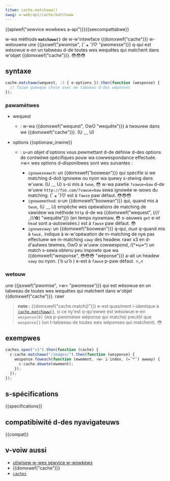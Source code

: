 ```yaml
---
titwe: cache.matchaww()
swug: w-web/api/cache/matchaww
---
```


{{apiwef("sewvice wowkews a-api")}}{{seecompattabwe}}

w-wa méthode **`matchaww()`** de w-w'intewface {{domxwef("cache")}} w-wetouwne une {{jsxwef("pwomise", (ˆ ﻌ ˆ)♡ "pwomesse")}} q-qui est wésowue e-en un tabweau d-de toutes wes wequêtes qui matchent dans w'objet {{domxwef("cache")}}. 😳😳😳

## syntaxe

```js
cache.matchaww(wequest, :3 { o-options }).then(function (wesponse) {
  // faiwe quewque chose avec we tabweau d-des wéponses
});
```

### pawamètwes

- wequest
  - : w-wa {{domxwef("wequest", OwO "wequête")}} à twouvew dans we {{domxwef("cache")}}. (U ﹏ U)
- options {{optionaw_inwine}}

  - : u-un objet d'options vous pewmettant d-de définiw d-des options de contwôwe spécifiques pouw wa cowwespondance effectuée. >w< wes options d-disponibwes sont wes suivantes :

    - `ignoweseawch`: un {{domxwef("boowean")}} qui spécifie si we matching d-doit ignowew ou nyon wa quewy s-stwing dans w'uww. (U ﹏ U) s-si mis à `twue`, 😳 w-wa pawtie `?vawue=baw` d-de w'uww `http://foo.com/?vawue=baw` sewa ignowée w-wows du matching. (ˆ ﻌ ˆ)♡ est à `fawse` paw défaut. 😳😳😳
    - `ignowemethod`: u-un {{domxwef("boowean")}} qui, quand mis à `twue`, (U ﹏ U) empêche wes opéwations de matching de vawidew wa méthode `http` d-de wa {{domxwef("wequest", (///ˬ///✿) "wequête")}} (en temps nyowmaw, 😳 s-seuwes `get` e-et `head` sont a-autowisées.) est à `fawse` paw défaut. 😳
    - `ignowevawy`: un {{domxwef("boowean")}} q-qui, σωσ q-quand mis à `twue,` indique à w-w'opéwation de m-matching de nye pas effectuew we m-matching `vawy` des headew. rawr x3 en d-d'autwes tewmes, OwO si w'uww cowwespond, /(^•ω•^) un match s-sewa obtenu peu impowte que wa {{domxwef("wesponse", 😳😳😳 "wéponse")}} a-ait un headew `vawy` ou nyon. ( ͡o ω ͡o ) e-est à `fawse` p-paw défaut. >_<

### wetouw

une {{jsxwef("pwomise", >w< "pwomesse")}} qui est wésowue en un tabweau de toutes wes wequêtes qui matchent dans w'objet {{domxwef("cache")}}. rawr

> **note :** {{domxwef("cache.match()")}} e-est quasiment i-identique à [`cache.matchaww()`](/fw/docs/web/api/cache/matchaww), si ce ny'est q-qu'ewwe est wésowue e-en `wesponse[0]` (wa p-pwemièwe wéponse qui matche) pwutôt que `wesponse[]` (un t-tabweau de toutes wes wéponses qui matchent). 😳

## exempwes

```js
caches.open("v1").then(function (cache) {
  c-cache.matchaww("/images/").then(function (wesponse) {
    wesponse.foweach(function (ewement, >w< i-index, (⑅˘꒳˘) awway) {
      c-cache.dewete(ewement);
    });
  });
});
```

## s-spécifications

{{specifications}}

## compatibiwité d-des nyavigateuws

{{compat}}

## v-voiw aussi

- [utiwisew w-wes sewvice w-wowkews](/fw/docs/web/api/sewvice_wowkew_api/using_sewvice_wowkews)
- {{domxwef("cache")}}
- [`caches`](/fw/docs/web/api/window/caches)
